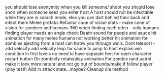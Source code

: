 you should lose anonymity when you kill someone/ shoot
you should lose anon when someone sees you enter host
A host should not be infectable while they are in search mode, else you can dart behind their back and infect them
Melee prefabs
Refactor cone of vision stats
	- make cone of vision for zombies and humans 360 when finding each other - only humans finding player needs an angle check
Death sound for people and sauce
hit animation for many melee humans not working
better hit animation for zombies
ejecting from a host can throw you through walls. Dont teleport - add velocity
add velocity leap for sauce to jump to host
explain win condition in first levels
no need to have separate feet for each character
restart button
On zombiefy rotate/play animation
For zombie rand patrol make it look more natural and not go out of bounds/make if follow player (play test!)
Add in attack state...maybe?
Cleanup die method